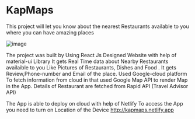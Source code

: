 # KapMaps
This project will let you know about the nearest Restaurants available to you where you can have amazing places 

![image](https://user-images.githubusercontent.com/95988187/236882659-51dc9bd8-fc5c-4cc8-93dc-3df0fe7ff5af.png)

The project was built by Using React Js 
Designed Website with help of material-ui Library
It gets Real Time data about Nearby Restaurants availaible to you Like Pictures of Restaurants, Dishes and Food .
It gets Review,Phone-number and Email of the place.
Used Google-cloud platform To fetch information from cloud in that used Google Map API to render Map in the App.
Details of Restaurant are fetched from Rapid API (Travel Advisor API)

The App is able to deploy on cloud with help of Netlify
To access the App you need to turn on Location of the Device
http://kapmaps.netlify.app
